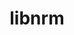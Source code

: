 ---
title: "libnrm"
layout: cache
categories: [package, develop]
meta: {"compilers": ["gcc@11.4.0", "intel-oneapi-compilers@2025.1.0", "intel-oneapi-compilers@2025.2.1"], "num_specs": 91, "num_specs_by_stack": {"e4s": 7, "e4s-neoverse-v2": 50, "e4s-oneapi": 34, "root": 91}, "oss": ["ubuntu22.04", "ubuntu24.04"], "platforms": ["linux"], "stacks": ["e4s", "e4s-neoverse-v2", "e4s-oneapi", "root"], "targets": ["neoverse_v2", "x86_64_v3"], "versions": ["0.1.0"]}
spec_details: [{"compiler": "gcc@11.4.0", "hash": "2auaq55k2dewzenrkmbpzdbnr6ft4fgv", "os": "ubuntu22.04", "platform": "linux", "size": "-", "stacks": ["e4s-neoverse-v2", "root"], "target": "neoverse_v2", "variants": ["build_system=autotools"], "versions": ["0.1.0"]}, {"compiler": "gcc@11.4.0", "hash": "2hbzik5umafzox65ydlgs5kpyckhdjao", "os": "ubuntu22.04", "platform": "linux", "size": "-", "stacks": ["e4s-neoverse-v2", "root"], "target": "neoverse_v2", "variants": ["build_system=autotools"], "versions": ["0.1.0"]}, {"compiler": "intel-oneapi-compilers@2025.1.0", "hash": "2ru4gflhrcq6ehnlxbto4fn7de245rpr", "os": "ubuntu22.04", "platform": "linux", "size": "-", "stacks": ["e4s-oneapi", "root"], "target": "x86_64_v3", "variants": ["build_system=autotools"], "versions": ["0.1.0"]}, {"compiler": "gcc@11.4.0", "hash": "2wqnrx6cgffsvivoxtxz5ifzddxpezye", "os": "ubuntu22.04", "platform": "linux", "size": "-", "stacks": ["e4s-neoverse-v2", "root"], "target": "neoverse_v2", "variants": ["build_system=autotools"], "versions": ["0.1.0"]}, {"compiler": "gcc@11.4.0", "hash": "332hulr2b52npto2isg6owgyvlmmxjpn", "os": "ubuntu22.04", "platform": "linux", "size": "-", "stacks": ["e4s-neoverse-v2", "root"], "target": "neoverse_v2", "variants": ["build_system=autotools"], "versions": ["0.1.0"]}, {"compiler": "intel-oneapi-compilers@2025.1.0", "hash": "3fjf4jnachxw3dabjbuc6qnho2rvstne", "os": "ubuntu22.04", "platform": "linux", "size": "-", "stacks": ["e4s-oneapi", "root"], "target": "x86_64_v3", "variants": ["build_system=autotools"], "versions": ["0.1.0"]}, {"compiler": "gcc@11.4.0", "hash": "3ken4cnmmgwx5dktcbqnaesx6k2fmjqt", "os": "ubuntu22.04", "platform": "linux", "size": "-", "stacks": ["e4s-neoverse-v2", "root"], "target": "neoverse_v2", "variants": ["build_system=autotools"], "versions": ["0.1.0"]}, {"compiler": "gcc@11.4.0", "hash": "4pid6enij6ml63nt7h4o54np3isqndys", "os": "ubuntu22.04", "platform": "linux", "size": "-", "stacks": ["e4s-neoverse-v2", "root"], "target": "neoverse_v2", "variants": ["build_system=autotools"], "versions": ["0.1.0"]}, {"compiler": "gcc@11.4.0", "hash": "4wwklpxclno6khxs7uyb7grys4aqnfqy", "os": "ubuntu22.04", "platform": "linux", "size": "-", "stacks": ["e4s-neoverse-v2", "root"], "target": "neoverse_v2", "variants": ["build_system=autotools"], "versions": ["0.1.0"]}, {"compiler": "gcc@11.4.0", "hash": "4z6ev7ccd25ty65io3y4orgzewqe35go", "os": "ubuntu22.04", "platform": "linux", "size": "-", "stacks": ["e4s-neoverse-v2", "root"], "target": "neoverse_v2", "variants": ["build_system=autotools"], "versions": ["0.1.0"]}, {"compiler": "gcc@11.4.0", "hash": "537urbh5yyvpoio2npcvzjp5t6d5jj7i", "os": "ubuntu22.04", "platform": "linux", "size": "-", "stacks": ["e4s-neoverse-v2", "root"], "target": "neoverse_v2", "variants": ["build_system=autotools"], "versions": ["0.1.0"]}, {"compiler": "gcc@11.4.0", "hash": "5dby5f2pob6m7hsvh4d767fm3g7ewc6j", "os": "ubuntu22.04", "platform": "linux", "size": "-", "stacks": ["e4s", "root"], "target": "x86_64_v3", "variants": ["build_system=autotools"], "versions": ["0.1.0"]}, {"compiler": "intel-oneapi-compilers@2025.1.0", "hash": "5gp6euvio5v5n3n452mcpc7leb3cilsp", "os": "ubuntu22.04", "platform": "linux", "size": "-", "stacks": ["e4s-oneapi", "root"], "target": "x86_64_v3", "variants": ["build_system=autotools"], "versions": ["0.1.0"]}, {"compiler": "intel-oneapi-compilers@2025.1.0", "hash": "5hdxkc3dmvgiotmmciefj5nl3t4wfudt", "os": "ubuntu22.04", "platform": "linux", "size": "-", "stacks": ["e4s-oneapi", "root"], "target": "x86_64_v3", "variants": ["build_system=autotools"], "versions": ["0.1.0"]}, {"compiler": "intel-oneapi-compilers@2025.1.0", "hash": "5jb65queimq67oq62tqcxssssg7uaimz", "os": "ubuntu22.04", "platform": "linux", "size": "-", "stacks": ["e4s-oneapi", "root"], "target": "x86_64_v3", "variants": ["build_system=autotools"], "versions": ["0.1.0"]}, {"compiler": "gcc@11.4.0", "hash": "5kvpnir2bwtbchdsm4yacxzfqzazfcm5", "os": "ubuntu22.04", "platform": "linux", "size": "-", "stacks": ["e4s-neoverse-v2", "root"], "target": "neoverse_v2", "variants": ["build_system=autotools"], "versions": ["0.1.0"]}, {"compiler": "intel-oneapi-compilers@2025.1.0", "hash": "5kwvy44occe7wxv2jxn6la3bpc2qjw3c", "os": "ubuntu22.04", "platform": "linux", "size": "-", "stacks": ["e4s-oneapi", "root"], "target": "x86_64_v3", "variants": ["build_system=autotools"], "versions": ["0.1.0"]}, {"compiler": "intel-oneapi-compilers@2025.1.0", "hash": "6bf4azipu2zoadhi727njunxfijim5hn", "os": "ubuntu22.04", "platform": "linux", "size": "-", "stacks": ["e4s-oneapi", "root"], "target": "x86_64_v3", "variants": ["build_system=autotools"], "versions": ["0.1.0"]}, {"compiler": "gcc@11.4.0", "hash": "6htlcgbhr7ktdex3gl22hpfezucxzt7f", "os": "ubuntu22.04", "platform": "linux", "size": "-", "stacks": ["e4s-neoverse-v2", "root"], "target": "neoverse_v2", "variants": ["build_system=autotools"], "versions": ["0.1.0"]}, {"compiler": "gcc@11.4.0", "hash": "6t67tvzyyj4auld4z4kqlduuiiwud3od", "os": "ubuntu22.04", "platform": "linux", "size": "-", "stacks": ["e4s-neoverse-v2", "root"], "target": "neoverse_v2", "variants": ["build_system=autotools"], "versions": ["0.1.0"]}, {"compiler": "gcc@11.4.0", "hash": "76gvlv5xputdpkeljllu6ylmas23xert", "os": "ubuntu22.04", "platform": "linux", "size": "-", "stacks": ["e4s-neoverse-v2", "root"], "target": "neoverse_v2", "variants": ["build_system=autotools"], "versions": ["0.1.0"]}, {"compiler": "intel-oneapi-compilers@2025.1.0", "hash": "76r5r6c7fecwy3rpbdz2enc7du2bslnh", "os": "ubuntu22.04", "platform": "linux", "size": "-", "stacks": ["e4s-oneapi", "root"], "target": "x86_64_v3", "variants": ["build_system=autotools"], "versions": ["0.1.0"]}, {"compiler": "intel-oneapi-compilers@2025.1.0", "hash": "7huf3zp4d4n4nuhufrhi3thhyyxmbmaf", "os": "ubuntu22.04", "platform": "linux", "size": "-", "stacks": ["e4s-oneapi", "root"], "target": "x86_64_v3", "variants": ["build_system=autotools"], "versions": ["0.1.0"]}, {"compiler": "gcc@11.4.0", "hash": "atsnpyj7kpilkke3w6yj7u4cpxnu2j4a", "os": "ubuntu22.04", "platform": "linux", "size": "-", "stacks": ["e4s-neoverse-v2", "root"], "target": "neoverse_v2", "variants": ["build_system=autotools"], "versions": ["0.1.0"]}, {"compiler": "gcc@11.4.0", "hash": "awgethkzvu4avxoeqapposm7spcv5tfm", "os": "ubuntu22.04", "platform": "linux", "size": "-", "stacks": ["e4s-neoverse-v2", "root"], "target": "neoverse_v2", "variants": ["build_system=autotools"], "versions": ["0.1.0"]}, {"compiler": "gcc@11.4.0", "hash": "bedljnxuwvyhtpzl64vxtbkxyxlkpdhe", "os": "ubuntu22.04", "platform": "linux", "size": "-", "stacks": ["e4s-neoverse-v2", "root"], "target": "neoverse_v2", "variants": ["build_system=autotools"], "versions": ["0.1.0"]}, {"compiler": "intel-oneapi-compilers@2025.1.0", "hash": "brw6dzpcktw6tf5urgt5tez57wgnxmlv", "os": "ubuntu22.04", "platform": "linux", "size": "-", "stacks": ["e4s-oneapi", "root"], "target": "x86_64_v3", "variants": ["build_system=autotools"], "versions": ["0.1.0"]}, {"compiler": "gcc@11.4.0", "hash": "cdfxclxdtiorhiyeu3kpsq7qa47rg4iu", "os": "ubuntu22.04", "platform": "linux", "size": "-", "stacks": ["e4s-neoverse-v2", "root"], "target": "neoverse_v2", "variants": ["build_system=autotools"], "versions": ["0.1.0"]}, {"compiler": "gcc@11.4.0", "hash": "dza2br6uwm54rwy4bpgzbecacrjqxgt3", "os": "ubuntu22.04", "platform": "linux", "size": "-", "stacks": ["e4s", "root"], "target": "x86_64_v3", "variants": ["build_system=autotools"], "versions": ["0.1.0"]}, {"compiler": "gcc@11.4.0", "hash": "escskmvkg3ykh2ac4auzp6zdfxjkmil6", "os": "ubuntu22.04", "platform": "linux", "size": "-", "stacks": ["e4s", "root"], "target": "x86_64_v3", "variants": ["build_system=autotools"], "versions": ["0.1.0"]}, {"compiler": "intel-oneapi-compilers@2025.1.0", "hash": "fdprtjq6x7zgkj3ffp2wab5xqo57mvqt", "os": "ubuntu22.04", "platform": "linux", "size": "-", "stacks": ["e4s-oneapi", "root"], "target": "x86_64_v3", "variants": ["build_system=autotools"], "versions": ["0.1.0"]}, {"compiler": "intel-oneapi-compilers@2025.1.0", "hash": "fh2dxj6xm42l2zv6unzpz2qzhtfendsz", "os": "ubuntu22.04", "platform": "linux", "size": "-", "stacks": ["e4s-oneapi", "root"], "target": "x86_64_v3", "variants": ["build_system=autotools"], "versions": ["0.1.0"]}, {"compiler": "gcc@11.4.0", "hash": "forw62ywpdhw5sfpbrm5dv3dzzmf26hc", "os": "ubuntu22.04", "platform": "linux", "size": "-", "stacks": ["e4s-neoverse-v2", "root"], "target": "neoverse_v2", "variants": ["build_system=autotools"], "versions": ["0.1.0"]}, {"compiler": "intel-oneapi-compilers@2025.1.0", "hash": "fqtr6wg2bjkflrwrqzsx4ptytez4vuqk", "os": "ubuntu22.04", "platform": "linux", "size": "-", "stacks": ["e4s-oneapi", "root"], "target": "x86_64_v3", "variants": ["build_system=autotools"], "versions": ["0.1.0"]}, {"compiler": "gcc@11.4.0", "hash": "fzgpskfyyfjiknoaikzuzrvn7hhqgek6", "os": "ubuntu22.04", "platform": "linux", "size": "-", "stacks": ["e4s-neoverse-v2", "root"], "target": "neoverse_v2", "variants": ["build_system=autotools"], "versions": ["0.1.0"]}, {"compiler": "gcc@11.4.0", "hash": "g6t6l55f4esglckobdrddei5ggtgvtim", "os": "ubuntu22.04", "platform": "linux", "size": "-", "stacks": ["e4s-neoverse-v2", "root"], "target": "neoverse_v2", "variants": ["build_system=autotools"], "versions": ["0.1.0"]}, {"compiler": "gcc@11.4.0", "hash": "gccsy5qzmcd7adnyytwb3yzkvublyxu6", "os": "ubuntu22.04", "platform": "linux", "size": "-", "stacks": ["e4s", "root"], "target": "x86_64_v3", "variants": ["build_system=autotools"], "versions": ["0.1.0"]}, {"compiler": "gcc@11.4.0", "hash": "ghodr7qvyymdkziwcrtp4khnzva4weoz", "os": "ubuntu22.04", "platform": "linux", "size": "-", "stacks": ["e4s", "root"], "target": "x86_64_v3", "variants": ["build_system=autotools"], "versions": ["0.1.0"]}, {"compiler": "intel-oneapi-compilers@2025.1.0", "hash": "gtwmqyhbsrxlxwwgigrlfkn6tqqrjdz5", "os": "ubuntu22.04", "platform": "linux", "size": "-", "stacks": ["e4s-oneapi", "root"], "target": "x86_64_v3", "variants": ["build_system=autotools"], "versions": ["0.1.0"]}, {"compiler": "intel-oneapi-compilers@2025.1.0", "hash": "gvngy26vlsixvkx3rxkm6b4rs33rhqd2", "os": "ubuntu22.04", "platform": "linux", "size": "-", "stacks": ["e4s-oneapi", "root"], "target": "x86_64_v3", "variants": ["build_system=autotools"], "versions": ["0.1.0"]}, {"compiler": "gcc@11.4.0", "hash": "h2od3auyvi6rc7jxrfom26ymicdk7xf6", "os": "ubuntu22.04", "platform": "linux", "size": "-", "stacks": ["e4s-neoverse-v2", "root"], "target": "neoverse_v2", "variants": ["build_system=autotools"], "versions": ["0.1.0"]}, {"compiler": "intel-oneapi-compilers@2025.1.0", "hash": "ilz7v3cplll6qcvfx2me3gqayhabnduk", "os": "ubuntu22.04", "platform": "linux", "size": "-", "stacks": ["e4s-oneapi", "root"], "target": "x86_64_v3", "variants": ["build_system=autotools"], "versions": ["0.1.0"]}, {"compiler": "gcc@11.4.0", "hash": "jcaigly35e6jubnfixxxb4sv7dtmdrep", "os": "ubuntu22.04", "platform": "linux", "size": "-", "stacks": ["e4s-neoverse-v2", "root"], "target": "neoverse_v2", "variants": ["build_system=autotools"], "versions": ["0.1.0"]}, {"compiler": "gcc@11.4.0", "hash": "kq2djldswig3vfkbtn56ik3cldvbldip", "os": "ubuntu22.04", "platform": "linux", "size": "-", "stacks": ["e4s-neoverse-v2", "root"], "target": "neoverse_v2", "variants": ["build_system=autotools"], "versions": ["0.1.0"]}, {"compiler": "gcc@11.4.0", "hash": "ksfhsxvnd7isopitavp6haklkipxq6ze", "os": "ubuntu22.04", "platform": "linux", "size": "-", "stacks": ["e4s-neoverse-v2", "root"], "target": "neoverse_v2", "variants": ["build_system=autotools"], "versions": ["0.1.0"]}, {"compiler": "intel-oneapi-compilers@2025.1.0", "hash": "ljzgns2b3lvit6l7uqhyk56tpz2hirmw", "os": "ubuntu22.04", "platform": "linux", "size": "-", "stacks": ["e4s-oneapi", "root"], "target": "x86_64_v3", "variants": ["build_system=autotools"], "versions": ["0.1.0"]}, {"compiler": "intel-oneapi-compilers@2025.1.0", "hash": "lrasobd7e4nfvsyp44xamhhi5od5rrz4", "os": "ubuntu22.04", "platform": "linux", "size": "-", "stacks": ["e4s-oneapi", "root"], "target": "x86_64_v3", "variants": ["build_system=autotools"], "versions": ["0.1.0"]}, {"compiler": "gcc@11.4.0", "hash": "mfhauh56ycixiscwacpt65rqtqyr7hm4", "os": "ubuntu22.04", "platform": "linux", "size": "-", "stacks": ["e4s-neoverse-v2", "root"], "target": "neoverse_v2", "variants": ["build_system=autotools"], "versions": ["0.1.0"]}, {"compiler": "gcc@11.4.0", "hash": "moz5naevhywneuf7tmbxkrm4z55q4z6l", "os": "ubuntu22.04", "platform": "linux", "size": "-", "stacks": ["e4s-neoverse-v2", "root"], "target": "neoverse_v2", "variants": ["build_system=autotools"], "versions": ["0.1.0"]}, {"compiler": "gcc@11.4.0", "hash": "muktqklnyc3fj4d3hnxx72p6t2leaavp", "os": "ubuntu22.04", "platform": "linux", "size": "-", "stacks": ["e4s-neoverse-v2", "root"], "target": "neoverse_v2", "variants": ["build_system=autotools"], "versions": ["0.1.0"]}, {"compiler": "gcc@11.4.0", "hash": "n247xm7cdq2y2dlzn47uh2zzrvulig2n", "os": "ubuntu22.04", "platform": "linux", "size": "-", "stacks": ["e4s-neoverse-v2", "root"], "target": "neoverse_v2", "variants": ["build_system=autotools"], "versions": ["0.1.0"]}, {"compiler": "intel-oneapi-compilers@2025.1.0", "hash": "nvp7p6lujogy6vgnl72dogot7matvph5", "os": "ubuntu22.04", "platform": "linux", "size": "-", "stacks": ["e4s-oneapi", "root"], "target": "x86_64_v3", "variants": ["build_system=autotools"], "versions": ["0.1.0"]}, {"compiler": "intel-oneapi-compilers@2025.1.0", "hash": "obhjogfuiwm47zkemkqhzvs4njyf7n4b", "os": "ubuntu22.04", "platform": "linux", "size": "-", "stacks": ["e4s-oneapi", "root"], "target": "x86_64_v3", "variants": ["build_system=autotools"], "versions": ["0.1.0"]}, {"compiler": "gcc@11.4.0", "hash": "ofvld4exqgodzxbligozpezcu245lblj", "os": "ubuntu22.04", "platform": "linux", "size": "-", "stacks": ["e4s", "root"], "target": "x86_64_v3", "variants": ["build_system=autotools"], "versions": ["0.1.0"]}, {"compiler": "intel-oneapi-compilers@2025.1.0", "hash": "ojiexx5aa4oaup46vzykmmfjorq7kfmf", "os": "ubuntu22.04", "platform": "linux", "size": "-", "stacks": ["e4s-oneapi", "root"], "target": "x86_64_v3", "variants": ["build_system=autotools"], "versions": ["0.1.0"]}, {"compiler": "gcc@11.4.0", "hash": "oz2kbzcukcv2xrbo4esphqld6ct6mu2c", "os": "ubuntu22.04", "platform": "linux", "size": "-", "stacks": ["e4s-neoverse-v2", "root"], "target": "neoverse_v2", "variants": ["build_system=autotools"], "versions": ["0.1.0"]}, {"compiler": "intel-oneapi-compilers@2025.1.0", "hash": "ozcsdobpys6rnrskmvjbd4uffdndqhfb", "os": "ubuntu22.04", "platform": "linux", "size": "-", "stacks": ["e4s-oneapi", "root"], "target": "x86_64_v3", "variants": ["build_system=autotools"], "versions": ["0.1.0"]}, {"compiler": "gcc@11.4.0", "hash": "patl66k6on6tkc4jdcvh5yew6vsixuoh", "os": "ubuntu22.04", "platform": "linux", "size": "-", "stacks": ["e4s-neoverse-v2", "root"], "target": "neoverse_v2", "variants": ["build_system=autotools"], "versions": ["0.1.0"]}, {"compiler": "gcc@11.4.0", "hash": "qlafroaqhiyegdea4am4i5ez262xvugb", "os": "ubuntu22.04", "platform": "linux", "size": "-", "stacks": ["e4s-neoverse-v2", "root"], "target": "neoverse_v2", "variants": ["build_system=autotools"], "versions": ["0.1.0"]}, {"compiler": "gcc@11.4.0", "hash": "qsdub4mg23s7ftzcrzafxmi6vmr5i6f3", "os": "ubuntu22.04", "platform": "linux", "size": "-", "stacks": ["e4s-neoverse-v2", "root"], "target": "neoverse_v2", "variants": ["build_system=autotools"], "versions": ["0.1.0"]}, {"compiler": "gcc@11.4.0", "hash": "qsgfv54uj7g3x265drtstmsrl72urnkm", "os": "ubuntu22.04", "platform": "linux", "size": "-", "stacks": ["e4s-neoverse-v2", "root"], "target": "neoverse_v2", "variants": ["build_system=autotools"], "versions": ["0.1.0"]}, {"compiler": "gcc@11.4.0", "hash": "qutx2o3sicfnq7zhedk2fm3lrvvb4pho", "os": "ubuntu22.04", "platform": "linux", "size": "-", "stacks": ["e4s-neoverse-v2", "root"], "target": "neoverse_v2", "variants": ["build_system=autotools"], "versions": ["0.1.0"]}, {"compiler": "gcc@11.4.0", "hash": "rkmzfecdnp5er5mgwfgfobpcjyvfor7b", "os": "ubuntu22.04", "platform": "linux", "size": "-", "stacks": ["e4s-neoverse-v2", "root"], "target": "neoverse_v2", "variants": ["build_system=autotools"], "versions": ["0.1.0"]}, {"compiler": "intel-oneapi-compilers@2025.1.0", "hash": "rzsefoupbhzgn3aaeysw263q3soono3j", "os": "ubuntu22.04", "platform": "linux", "size": "-", "stacks": ["e4s-oneapi", "root"], "target": "x86_64_v3", "variants": ["build_system=autotools"], "versions": ["0.1.0"]}, {"compiler": "gcc@11.4.0", "hash": "sa2kqltzocch3nmcztwihqw3kwyydplk", "os": "ubuntu22.04", "platform": "linux", "size": "-", "stacks": ["e4s-neoverse-v2", "root"], "target": "neoverse_v2", "variants": ["build_system=autotools"], "versions": ["0.1.0"]}, {"compiler": "intel-oneapi-compilers@2025.1.0", "hash": "sevybiffta2zhmpcqe4xgdmjfor76zc5", "os": "ubuntu22.04", "platform": "linux", "size": "-", "stacks": ["e4s-oneapi", "root"], "target": "x86_64_v3", "variants": ["build_system=autotools"], "versions": ["0.1.0"]}, {"compiler": "intel-oneapi-compilers@2025.1.0", "hash": "smvkhk6akmhw4tp4sz7vuu7u7ory2nc7", "os": "ubuntu22.04", "platform": "linux", "size": "-", "stacks": ["e4s-oneapi", "root"], "target": "x86_64_v3", "variants": ["build_system=autotools"], "versions": ["0.1.0"]}, {"compiler": "intel-oneapi-compilers@2025.1.0", "hash": "srqcn3jxdjzyytre7ksfjhkamqygndgh", "os": "ubuntu22.04", "platform": "linux", "size": "-", "stacks": ["e4s-oneapi", "root"], "target": "x86_64_v3", "variants": ["build_system=autotools"], "versions": ["0.1.0"]}, {"compiler": "gcc@11.4.0", "hash": "tfihapsie33uj3lnjlwoxqwgqjtggnhn", "os": "ubuntu22.04", "platform": "linux", "size": "-", "stacks": ["e4s-neoverse-v2", "root"], "target": "neoverse_v2", "variants": ["build_system=autotools"], "versions": ["0.1.0"]}, {"compiler": "intel-oneapi-compilers@2025.1.0", "hash": "tlu66vq3tqtwkkigu7ffibfymj52z647", "os": "ubuntu22.04", "platform": "linux", "size": "-", "stacks": ["e4s-oneapi", "root"], "target": "x86_64_v3", "variants": ["build_system=autotools"], "versions": ["0.1.0"]}, {"compiler": "gcc@11.4.0", "hash": "u2rn7anxx3n23b5o55icg6jpkumtapdr", "os": "ubuntu22.04", "platform": "linux", "size": "-", "stacks": ["e4s-neoverse-v2", "root"], "target": "neoverse_v2", "variants": ["build_system=autotools"], "versions": ["0.1.0"]}, {"compiler": "intel-oneapi-compilers@2025.1.0", "hash": "uarkeckhaam7ojgy7724yfkaznuoq6ye", "os": "ubuntu22.04", "platform": "linux", "size": "-", "stacks": ["e4s-oneapi", "root"], "target": "x86_64_v3", "variants": ["build_system=autotools"], "versions": ["0.1.0"]}, {"compiler": "gcc@11.4.0", "hash": "uc57tiod7islnn4v3zj4jo7fmfgzleub", "os": "ubuntu22.04", "platform": "linux", "size": "-", "stacks": ["e4s", "root"], "target": "x86_64_v3", "variants": ["build_system=autotools"], "versions": ["0.1.0"]}, {"compiler": "gcc@11.4.0", "hash": "ukbwhdjrgwpfo265aam64kzn7if6n3xv", "os": "ubuntu22.04", "platform": "linux", "size": "-", "stacks": ["e4s-neoverse-v2", "root"], "target": "neoverse_v2", "variants": ["build_system=autotools"], "versions": ["0.1.0"]}, {"compiler": "intel-oneapi-compilers@2025.1.0", "hash": "umewsjx57vtyf7hqb6aeh3xafh2mmzxd", "os": "ubuntu22.04", "platform": "linux", "size": "-", "stacks": ["e4s-oneapi", "root"], "target": "x86_64_v3", "variants": ["build_system=autotools"], "versions": ["0.1.0"]}, {"compiler": "gcc@11.4.0", "hash": "v77ko5yzivmqj6pdmk5by5t4x7i5oii3", "os": "ubuntu22.04", "platform": "linux", "size": "-", "stacks": ["e4s-neoverse-v2", "root"], "target": "neoverse_v2", "variants": ["build_system=autotools"], "versions": ["0.1.0"]}, {"compiler": "gcc@11.4.0", "hash": "vewevxje3zr2qallh3a2w2cld353bpxp", "os": "ubuntu22.04", "platform": "linux", "size": "-", "stacks": ["e4s-neoverse-v2", "root"], "target": "neoverse_v2", "variants": ["build_system=autotools"], "versions": ["0.1.0"]}, {"compiler": "gcc@11.4.0", "hash": "vmvtedcpz3gut5dcjpfq3y5qwjj2li45", "os": "ubuntu22.04", "platform": "linux", "size": "-", "stacks": ["e4s-neoverse-v2", "root"], "target": "neoverse_v2", "variants": ["build_system=autotools"], "versions": ["0.1.0"]}, {"compiler": "intel-oneapi-compilers@2025.1.0", "hash": "w2ad4okglgvpkforkptwc2ut2pjxqulm", "os": "ubuntu22.04", "platform": "linux", "size": "-", "stacks": ["e4s-oneapi", "root"], "target": "x86_64_v3", "variants": ["build_system=autotools"], "versions": ["0.1.0"]}, {"compiler": "gcc@11.4.0", "hash": "x5mrvlwcposhdv2uane2ukl363nv2efh", "os": "ubuntu22.04", "platform": "linux", "size": "-", "stacks": ["e4s-neoverse-v2", "root"], "target": "neoverse_v2", "variants": ["build_system=autotools"], "versions": ["0.1.0"]}, {"compiler": "gcc@11.4.0", "hash": "xs2j3erjov2z6qe6dsrexzv3vgplslo5", "os": "ubuntu22.04", "platform": "linux", "size": "-", "stacks": ["e4s-neoverse-v2", "root"], "target": "neoverse_v2", "variants": ["build_system=autotools"], "versions": ["0.1.0"]}, {"compiler": "gcc@11.4.0", "hash": "xyzkijfd5zixrnwj7l3vfbx4x7lswlxi", "os": "ubuntu22.04", "platform": "linux", "size": "-", "stacks": ["e4s-neoverse-v2", "root"], "target": "neoverse_v2", "variants": ["build_system=autotools"], "versions": ["0.1.0"]}, {"compiler": "gcc@11.4.0", "hash": "y27oby2nmdun4bphnhdvvmowcflko4fa", "os": "ubuntu22.04", "platform": "linux", "size": "-", "stacks": ["e4s-neoverse-v2", "root"], "target": "neoverse_v2", "variants": ["build_system=autotools"], "versions": ["0.1.0"]}, {"compiler": "intel-oneapi-compilers@2025.1.0", "hash": "yazxbmwauxhtrb234s7r3yr5sdtw22yx", "os": "ubuntu22.04", "platform": "linux", "size": "-", "stacks": ["e4s-oneapi", "root"], "target": "x86_64_v3", "variants": ["build_system=autotools"], "versions": ["0.1.0"]}, {"compiler": "gcc@11.4.0", "hash": "yhfuhp7jymmsnlypjcjlpbmskwpnmgvj", "os": "ubuntu22.04", "platform": "linux", "size": "-", "stacks": ["e4s-neoverse-v2", "root"], "target": "neoverse_v2", "variants": ["build_system=autotools"], "versions": ["0.1.0"]}, {"compiler": "gcc@11.4.0", "hash": "yn7bjy2e22bf4ngisdvquhall22omdqn", "os": "ubuntu22.04", "platform": "linux", "size": "-", "stacks": ["e4s-neoverse-v2", "root"], "target": "neoverse_v2", "variants": ["build_system=autotools"], "versions": ["0.1.0"]}, {"compiler": "intel-oneapi-compilers@2025.1.0", "hash": "yomawbizvdzjpoi4r3rmlfyvemcudos4", "os": "ubuntu22.04", "platform": "linux", "size": "-", "stacks": ["e4s-oneapi", "root"], "target": "x86_64_v3", "variants": ["build_system=autotools"], "versions": ["0.1.0"]}, {"compiler": "gcc@11.4.0", "hash": "ywcbykefm4jdgw345gqrbfqvesuxnhtg", "os": "ubuntu22.04", "platform": "linux", "size": "-", "stacks": ["e4s-neoverse-v2", "root"], "target": "neoverse_v2", "variants": ["build_system=autotools"], "versions": ["0.1.0"]}, {"compiler": "gcc@11.4.0", "hash": "yyauk5ximjuhbaufnsafgjtxvv4rpu3i", "os": "ubuntu22.04", "platform": "linux", "size": "-", "stacks": ["e4s-neoverse-v2", "root"], "target": "neoverse_v2", "variants": ["build_system=autotools"], "versions": ["0.1.0"]}, {"compiler": "intel-oneapi-compilers@2025.2.1", "hash": "zawjcz7nxskttmdrimgx5mud2kwt7xrx", "os": "ubuntu24.04", "platform": "linux", "size": "-", "stacks": ["e4s-oneapi", "root"], "target": "x86_64_v3", "variants": ["build_system=autotools"], "versions": ["0.1.0"]}, {"compiler": "intel-oneapi-compilers@2025.1.0", "hash": "zlw4nz56ab4ynjgmscah5gicjgjaos5v", "os": "ubuntu22.04", "platform": "linux", "size": "-", "stacks": ["e4s-oneapi", "root"], "target": "x86_64_v3", "variants": ["build_system=autotools"], "versions": ["0.1.0"]}]
---